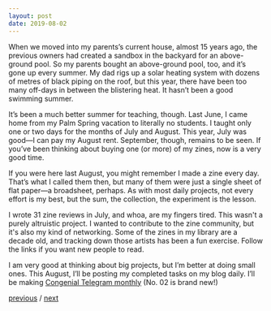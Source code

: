 ```yaml
---
layout: post
date: 2019-08-02
---
```


When we moved into my parents’s current house, almost 15 years ago, the previous owners had created a sandbox in the backyard for an above-ground pool. So my parents bought an above-ground pool, too, and it’s gone up every summer. My dad rigs up a solar heating system with dozens of metres of black piping on the roof, but this year, there have been too many off-days in between the blistering heat. It hasn’t been a good swimming summer.

It’s been a much better summer for teaching, though. Last June, I came home from my Palm Spring vacation to literally no students. I taught only one or two days for the months of July and August. This year, July was good—I can pay my August rent. September, though, remains to be seen. If you’ve been thinking about buying one (or more) of my zines, now is a very good time.

If you were here last August, you might remember I made a zine every day. That’s what I called them then, but many of them were just a single sheet of flat paper—a broadsheet, perhaps. As with most daily projects, not every effort is my best, but the sum, the collection, the experiment is the lesson. 

I wrote 31 zine reviews in July, and whoa, are my fingers tired. This wasn't a purely altruistic project. I wanted to contribute to the zine community, but it's also my kind of networking. Some of the zines in my library are a decade old, and tracking down those artists has been a fun exercise. Follow the links if you want new people to read.

I am very good at thinking about big projects, but I’m better at doing small ones. This August, I’ll be posting my completed tasks on my blog daily. I’ll be making [Congenial Telegram monthly](https://jessdriscoll.itch.io/congenial-telegram) (No. 02 is brand new!)

<a href="{{page.previous.url}}">previous</a> / <a href="{{page.next.url}}">next</a>
